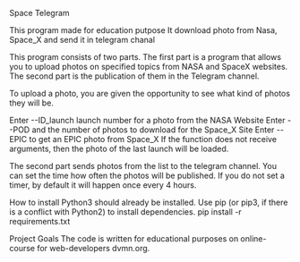 Space Telegram

This program made for education putpose
It download photo from Nasa, Space_X and send it in telegram chanal
 
This program consists of two parts.
The first part is a program that allows you to upload photos on specified topics from NASA and SpaceX websites.
The second part is the publication of them in the Telegram channel.

To upload a photo, you are given the opportunity to see what kind of photos they will be.

Enter --ID_launch launch number for a photo from the NASA Website
Enter --POD and the number of photos to download for the Space_X Site
Enter --EPIC to get an EPIC photo from Space_X
If the function does not receive arguments, then the photo of the last launch will be loaded.

The second part sends photos from the list to the telegram channel. You can set the time how often the photos will be published. If you do not set a timer, by default it will happen once every 4 hours.


How to install
Python3 should already be installed.
Use pip (or pip3, if there is a conflict with Python2) to install dependencies.
pip install -r requirements.txt

Project Goals
The code is written for educational purposes on online-course for web-developers dvmn.org.